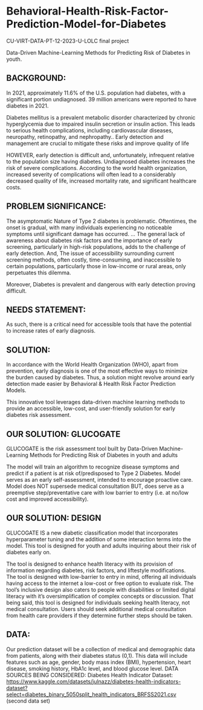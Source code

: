 # Behavioral-Health-Risk-Factor-Prediction-Model-for-Diabetes
CU-VIRT-DATA-PT-12-2023-U-LOLC final project

Data-Driven Machine-Learning Methods for Predicting Risk of Diabetes in youth. 

## BACKGROUND: 
In 2021, approximately 11.6% of the U.S. population had diabetes, with a significant portion undiagnosed. 39 million americans were reported to have diabetes in 2021.

Diabetes mellitus is a prevalent metabolic disorder characterized by chronic hyperglycemia due to impaired insulin secretion or insulin action. This leads to serious health complications, including cardiovascular diseases, neuropathy, retinopathy, and nephropathy.. Early detection and management are crucial to mitigate these risks and improve quality of life

HOWEVER, early detection is difficult and, unfortunately, infrequent relative to the population size having diabetes. Undiagnosed diabetes increases the risk of severe complications. According to the world health organization, increased severity of complications will often lead to a considerably decreased quality of life, increased mortality rate, and significant healthcare costs.


## PROBLEM SIGNIFICANCE: 
The asymptomatic Nature of Type 2 diabetes is problematic. Oftentimes, the onset is gradual, with many individuals experiencing no noticeable symptoms until significant damage has occurred. … The general lack of awareness about diabetes risk factors and the importance of early screening, particularly in high-risk populations, adds to the challenge of early detection. And, The issue of accessibility surrounding current screening methods, often costly, time-consuming, and inaccessible to certain populations, particularly those in low-income or rural areas, only perpetuates this dilemma.

Moreover, Diabetes is prevalent and dangerous with early detection proving difficult. 


## NEEDS STATEMENT:
As such, there is a critical need for accessible tools that have the potential to increase rates of early diagnosis.


## SOLUTION: 
In accordance with the World Health Organization (WHO), apart from prevention, early diagnosis is one of the most effective ways to minimize the burden caused by diabetes. Thus, a solution might revolve around early detection made easier by Behavioral & Health Risk Factor Prediction Models.

This innovative tool leverages data-driven machine learning methods to provide an accessible, low-cost, and user-friendly solution for early diabetes risk assessment.


## OUR SOLUTION: GLUCOGATE
GLUCOGATE is the risk assessment tool built by Data-Driven Machine-Learning Methods for Predicting Risk of Diabetes in youth and adults

The model will train an algorithm to recognize disease symptoms and predict if a patient is at risk of/predisposed to Type 2 Diabetes. Model serves as an early self-assessment, intended to encourage proactive care. Model does NOT supersede medical consultation BUT, does serve as a preemptive step/preventative care with low barrier to entry (i.e. at no/low cost and improved accessibility).


## OUR SOLUTION: DESIGN
GLUCOGATE IS a new diabetic classification model that incorporates hyperparameter tuning and the addition of some interaction terms into the model. This tool is designed for youth and adults inquiring about their risk of diabetes early on.

The tool is designed to enhance health literacy with its  provision of information regarding diabetes, risk factors, and liftestyle modifications. The tool is designed with low-barrier to entry in mind, offering all individuals having access to the internet a low-cost or free option to evaluate risk. The tool’s inclusive design also caters to people with disabilities or limited digital literacy with it’s oversimplification of complex concepts or discussion. That being said, this tool is designed for individuals seeking health literacy, not medical consultation. Users should seek additional medical consultation from health care providers if they determine further steps should be taken.


## DATA:
Our prediction dataset will be a collection of medical and demographic data from patients, along with their diabetes status (0,1). This data will include features such as age, gender, body mass index (BMI), hypertension, heart disease, smoking history, HbA1c level, and blood glucose level.
DATA SOURCES BEING CONSIDERED:
Diabetes Health Indicator Dataset:
https://www.kaggle.com/datasets/julnazz/diabetes-health-indicators-dataset?select=diabetes_binary_5050split_health_indicators_BRFSS2021.csv (second data set)
